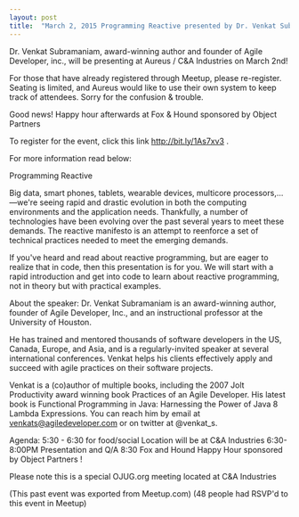 ```yaml
---
layout: post
title:  "March 2, 2015 Programming Reactive presented by Dr. Venkat Subramaniam"
---
```


Dr. Venkat Subramaniam, award-winning author and founder of Agile Developer, inc., will be presenting at Aureus / C&A Industries on March 2nd!

For those that have already registered through Meetup, please re-register. Seating is limited, and Aureus would like to use their own system to keep track of attendees. Sorry for the confusion & trouble.

Good news! Happy hour afterwards at Fox & Hound sponsored by Object Partners

To register for the event, click this link http://bit.ly/1As7xv3 .

For more information read below:

Programming Reactive

Big data, smart phones, tablets, wearable devices, multicore processors,…—we're seeing rapid and drastic evolution in both the computing environments and the application needs. Thankfully, a number of technologies have been evolving over the past several years to meet these demands. The reactive manifesto is an attempt to reenforce a set of technical practices needed to meet the emerging demands.

If you've heard and read about reactive programming, but are eager to realize that in code, then this presentation is for you. We will start with a rapid introduction and get into code to learn about reactive programming, not in theory but with practical examples.

About the speaker:
Dr. Venkat Subramaniam is an award-winning author, founder of Agile Developer, Inc., and an instructional professor at the University of Houston.

He has trained and mentored thousands of software developers in the US, Canada, Europe, and Asia, and is a regularly-invited speaker at several international conferences. Venkat helps his clients effectively apply and succeed with agile practices on their software projects.

Venkat is a (co)author of multiple books, including the 2007 Jolt Productivity award winning book Practices of an Agile Developer. His latest book is Functional Programming in Java: Harnessing the Power of Java 8 Lambda Expressions. You can reach him by email at venkats@agiledeveloper.com or on twitter at @venkat_s.

Agenda:
5:30 - 6:30 for food/social Location will be at C&A Industries
6:30-8:00PM Presentation and Q/A
8:30 Fox and Hound Happy Hour sponsored by Object Partners !

Please note this is a special OJUG.org meeting located at C&A Industries

(This past event was exported from Meetup.com)
(48 people had RSVP'd to this event in Meetup)